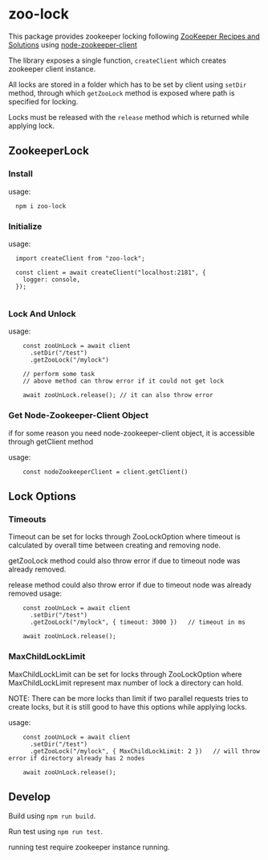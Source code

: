 # zoo-lock

This package provides zookeeper locking following [ZooKeeper Recipes and Solutions](https://zookeeper.apache.org/doc/r3.1.2/recipes.html)
 using [node-zookeeper-client](https://github.com/alexguan/node-zookeeper-client)

The library exposes a single function, `createClient` which creates zookeeper client instance.

All locks are stored in a folder which has to be set by client using `setDir` method, through which `getZooLock` method is exposed where path is specified for locking.

Locks must be released with the `release` method which is returned while applying lock.


## ZookeeperLock

### Install
usage: 
```
  npm i zoo-lock
```

### Initialize
usage: 
```
  import createClient from "zoo-lock";

  const client = await createClient("localhost:2181", {
    logger: console,
  });
  
```


### Lock And Unlock
usage:
```
    const zooUnLock = await client
      .setDir("/test")
      .getZooLock("/mylock")

    // perform some task
    // above method can throw error if it could not get lock

    await zooUnLock.release(); // it can also throw error
```


### Get Node-Zookeeper-Client Object

if for some reason you need node-zookeeper-client object, it is accessible through getClient method

usage:
```
    const nodeZookeeperClient = client.getClient()
```


## Lock Options

### Timeouts
Timeout can be set for locks through ZooLockOption where timeout is calculated by overall time between creating and removing node.

getZooLock method could also throw error if due to timeout node was already removed.

release method could also throw error if due to timeout node was already removed
usage:
```
    const zooUnLock = await client
      .setDir("/test")
      .getZooLock("/mylock", { timeout: 3000 })   // timeout in ms

    await zooUnLock.release();
```
### MaxChildLockLimit
MaxChildLockLimit can be set for locks through ZooLockOption where MaxChildLockLimit represent max number of lock a directory can hold.

NOTE: There can be more locks than limit if two parallel requests tries to create locks, but it is still good to have this options while applying locks.

usage:
```
    const zooUnLock = await client
      .setDir("/test")
      .getZooLock("/mylock", { MaxChildLockLimit: 2 })   // will throw error if directory already has 2 nodes

    await zooUnLock.release();
```

## Develop

Build using `npm run build`.

Run test using `npm run test`.

running test require zookeeper instance running. 

